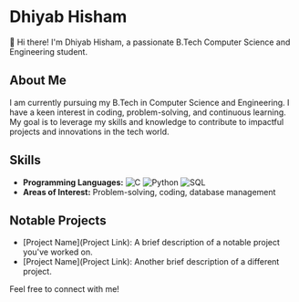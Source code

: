 # Dhiyab Hisham

👋 Hi there! I'm Dhiyab Hisham, a passionate B.Tech Computer Science and Engineering student.

## About Me

I am currently pursuing my B.Tech in Computer Science and Engineering. I have a keen interest in coding, problem-solving, and continuous learning. My goal is to leverage my skills and knowledge to contribute to impactful projects and innovations in the tech world.

## Skills

- **Programming Languages:** ![C](https://img.shields.io/badge/C-A8B9CC?style=for-the-badge&logo=c&logoColor=white) ![Python](https://img.shields.io/badge/Python-3776AB?style=for-the-badge&logo=python&logoColor=white) ![SQL](https://img.shields.io/badge/SQL-4479A1?style=for-the-badge&logo=postgresql&logoColor=white)
- **Areas of Interest:** Problem-solving, coding, database management

## Notable Projects

- [Project Name](Project Link): A brief description of a notable project you've worked on.
- [Project Name](Project Link): Another brief description of a different project.

Feel free to connect with me!

